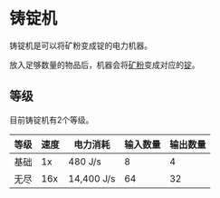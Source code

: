 # 铸锭机

铸锭机是可以将矿粉变成锭的电力机器。

放入足够数量的物品后，机器会将[矿粉](https://slimefun-wiki.guizhanss.cn/Dusts)变成对应的[锭](https://slimefun-wiki.guizhanss.cn/Ingots)。

## 等级

目前铸锭机有2个等级。

| 等级 | 速度 | 电力消耗 | 输入数量 | 输出数量 |
| ---- | --- | ------ | ------ | ------- |
| 基础 | 1x | 480 J/s | 8 | 4 |
| 无尽 | 16x | 14,400 J/s | 64 | 32 |
